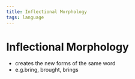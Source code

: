 ```yaml
---
title: Inflectional Morphology
tags: language
---
```


# Inflectional Morphology
- creates the new forms of the same word
- e.g.bring, brought, brings


























